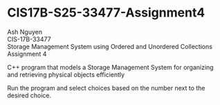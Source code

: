 # CIS17B-S25-33477-Assignment4
Ash Nguyen  
CIS-17B-33477  
Storage Management System using Ordered and Unordered Collections Assignment 4  
  
C++ program that models a Storage Management System for organizing and retrieving physical objects efficiently  
  
Run the program and select choices based on the number next to the desired choice.
